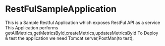 # RestFulSampleApplication
This is a Sample Restful Application which  exposes RestFul API as a service
This Application performs getAllMetrics,getMetricsById,createMetrics,updatesMetricsById
To Deploy & test the application we need Tomcat server,PostMan(to test),

